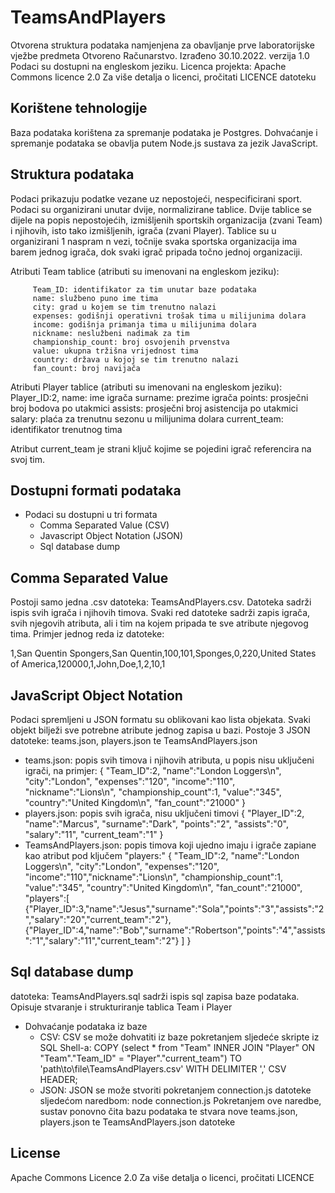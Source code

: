 # TeamsAndPlayers
Otvorena struktura podataka namjenjena za obavljanje prve laboratorijske vježbe predmeta Otvoreno Računarstvo.
Izrađeno 30.10.2022. verzija 1.0
Podaci su dostupni na engleskom jeziku.
Licenca projekta: Apache Commons licence 2.0
Za više detalja o licenci, pročitati LICENCE datoteku


## Korištene tehnologije
Baza podataka korištena za spremanje podataka je Postgres.
Dohvaćanje i spremanje podataka se obavlja putem Node.js sustava za jezik JavaScript.

## Struktura podataka
Podaci prikazuju podatke vezane uz nepostojeći, nespecificirani sport.
Podaci su organizirani unutar dvije, normalizirane tablice. 
Dvije tablice se dijele na popis nepostojećih, izmišljenih sportskih organizacija (zvani Team) i njihovih, isto tako izmišljenih, igrača (zvani Player).
Tablice su u organizirani 1 naspram n vezi, točnije svaka sportska organizacija ima barem jednog igrača, dok svaki igrač pripada točno jednoj organizaciji.

Atributi Team tablice (atributi su imenovani na engleskom jeziku):

         Team_ID: identifikator za tim unutar baze podataka
         name: službeno puno ime tima
         city: grad u kojem se tim trenutno nalazi
         expenses: godišnji operativni trošak tima u milijunima dolara
         income: godišnja primanja tima u milijunima dolara
         nickname: neslužbeni nadimak za tim
         championship_count: broj osvojenih prvenstva
         value: ukupna tržišna vrijednost tima
         country: država u kojoj se tim trenutno nalazi 
         fan_count: broj navijača
    
Atributi Player tablice (atributi su imenovani na engleskom jeziku):
        Player_ID:2,
        name: ime igrača
        surname: prezime igrača
        points: prosječni broj bodova po utakmici
        assists: prosječni broj asistencija po utakmici
        salary: plaća za trenutnu sezonu u milijunima dolara
        current_team: identifikator trenutnog tima
        
Atribut current_team je strani ključ kojime se pojedini igrač referencira na svoj tim. 



## Dostupni formati podataka
- Podaci su dostupni u tri formata
    - Comma Separated Value (CSV)
    - Javascript Object Notation (JSON)
    - Sql database dump


## Comma Separated Value
Postoji samo jedna .csv datoteka: TeamsAndPlayers.csv. Datoteka sadrži ispis svih igrača i njihovih timova.
Svaki red datoteke sadrži zapis igrača, svih njegovih atributa, ali i tim na kojem pripada te sve atribute njegovog tima.
Primjer jednog reda iz datoteke:

1,San Quentin Spongers,San Quentin,100,101,Sponges,0,220,United States of America,120000,1,John,Doe,1,2,10,1

## JavaScript Object Notation
Podaci spremljeni u JSON formatu su oblikovani kao lista objekata. Svaki objekt bilježi sve potrebne atribute jednog zapisa u bazi.
Postoje 3 JSON datoteke: teams.json, players.json te TeamsAndPlayers.json
- teams.json: popis svih timova i njihovih atributa, u popis nisu uključeni igrači, na primjer:
     {
         "Team_ID":2,
         "name":"London Loggers\n",
         "city":"London",
         "expenses":"120",
         "income":"110",
         "nickname":"Lions\n",
         "championship_count":1,
         "value":"345",
         "country":"United Kingdom\n",
         "fan_count":"21000"
    }
- players.json: popis svih igrača, nisu uključeni timovi
 {
    "Player_ID":2,
    "name":"Marcus",
    "surname":"Dark",
    "points":"2",
    "assists":"0",
    "salary":"11",
    "current_team":"1"
 }
- TeamsAndPlayers.json: popis timova koji ujedno imaju i igrače zapiane kao atribut pod ključem "players:"
{
    "Team_ID":2,
    "name":"London Loggers\n",
    "city":"London",
    "expenses":"120",
    "income":"110","nickname":"Lions\n",
    "championship_count":1,
    "value":"345",
    "country":"United Kingdom\n",
    "fan_count":"21000",
    "players":[
        {"Player_ID":3,"name":"Jesus","surname":"Sola","points":"3","assists":"2","salary":"20","current_team":"2"},
        {"Player_ID":4,"name":"Bob","surname":"Robertson","points":"4","assists":"1","salary":"11","current_team":"2"}
        ]
}


## Sql database dump
datoteka: TeamsAndPlayers.sql sadrži ispis sql zapisa baze podataka.
Opisuje stvaranje i strukturiranje tablica Team i Player

- Dohvaćanje podataka iz baze
    - CSV: CSV se može dohvatiti iz baze pokretanjem sljedeće skripte iz SQL Shell-a:
        COPY (select * from "Team" INNER JOIN "Player" ON "Team"."Team_ID" = "Player"."current_team") TO 'path\to\file\TeamsAndPlayers.csv'  WITH DELIMITER ',' CSV HEADER;
    - JSON: JSON se može stvoriti pokretanjem connection.js datoteke sljedećom naredbom: 
            node connection.js
    Pokretanjem ove naredbe, sustav ponovno čita bazu podataka te stvara nove teams.json, players.json te TeamsAndPlayers.json datoteke

## License
Apache Commons Licence 2.0
Za više detalja o licenci, pročitati LICENCE

